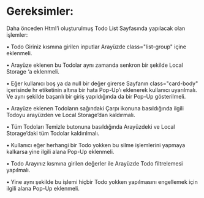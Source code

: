 # Gereksimler: 
Daha önceden Html’i oluşturulmuş Todo List Sayfasında yapılacak olan işlemler: 

•	Todo Giriniz kısmına girilen inputlar Arayüzde class="list-group" içine eklenmeli.
      
•	Arayüze eklenen bu Todolar aynı zamanda senkron bir şekilde Local Storage ‘a eklenmeli.

•	Eğer kullanıcı boş ya da null bir değer girerse Sayfanın class="card-body" içerisinde hr etiketinin altına bir hata Pop-Up’ı eklenerek kullanıcı uyarılmalı. Ve aynı şekilde başarılı bir giriş yapıldığında da bir Pop-Up gösterilmeli.

•	Arayüze eklenen Todoların sağındaki Çarpı ikonuna basıldığında ilgili Todoyu arayüzden ve Local Storage’dan kaldırmalı.

•	Tüm Todoları Temizle butonuna basıldığında Arayüzdeki ve Local Storage’daki tüm Todolar kaldırılmalı.

•	Kullanıcı eğer herhangi bir Todo yokken bu silme işlemlerini yapmaya kalkarsa yine ilgili alana Pop-Up eklenmeli.

•	Todo Arayınız kısmına girilen değerler ile Arayüzde Todo filtrelemesi yapılmalı.

•	Yine aynı şekilde bu işlemi hiçbir Todo yokken yapılmasını engellemek için ilgili alana Pop-Up eklenmeli.

